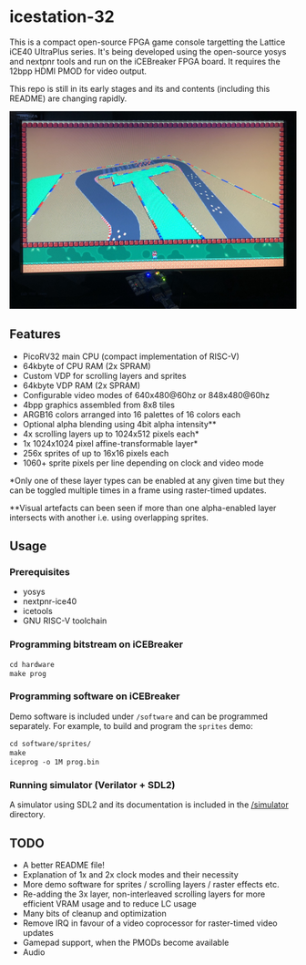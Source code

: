 # icestation-32

This is a compact open-source FPGA game console targetting the Lattice iCE40 UltraPlus series. It's being developed using the open-source yosys and nextpnr tools and run on the iCEBreaker FPGA board. It requires the 12bpp HDMI PMOD for video output.

This repo is still in its early stages and its and contents (including this README) are changing rapidly.

![Demo photo](photos/main.jpg)

## Features

* PicoRV32 main CPU (compact implementation of RISC-V)
* 64kbyte of CPU RAM (2x SPRAM)
* Custom VDP for scrolling layers and sprites
* 64kbyte VDP RAM (2x SPRAM)
* Configurable video modes of 640x480@60hz or 848x480@60hz
* 4bpp graphics assembled from 8x8 tiles
* ARGB16 colors arranged into 16 palettes of 16 colors each
* Optional alpha blending using 4bit alpha intensity**
* 4x scrolling layers up to 1024x512 pixels each*
* 1x 1024x1024 pixel affine-transformable layer*
* 256x sprites of up to 16x16 pixels each
* 1060+ sprite pixels per line depending on clock and video mode

*Only one of these layer types can be enabled at any given time but they can be toggled multiple times in a frame using raster-timed updates.

**Visual artefacts can been seen if more than one alpha-enabled layer intersects with another i.e. using overlapping sprites.

## Usage

### Prerequisites

* yosys
* nextpnr-ice40
* icetools
* GNU RISC-V toolchain

### Programming bitstream on iCEBreaker

```
cd hardware
make prog
```

### Programming software on iCEBreaker

Demo software is included under `/software` and can be programmed separately. For example, to build and program the `sprites` demo:

```
cd software/sprites/
make
iceprog -o 1M prog.bin
```

### Running simulator (Verilator + SDL2)

A simulator using SDL2 and its documentation is included in the [/simulator](simulator/) directory.

## TODO

* A better README file!
* Explanation of 1x and 2x clock modes and their necessity
* More demo software for sprites / scrolling layers / raster effects etc.
* Re-adding the 3x layer, non-interleaved scrolling layers for more efficient VRAM usage and to reduce LC usage
* Many bits of cleanup and optimization
* Remove IRQ in favour of a video coprocessor for raster-timed video updates
* Gamepad support, when the PMODs become available
* Audio